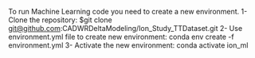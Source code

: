 To run Machine Learning code you need to create a new environment. 
1- Clone the repository: $git clone git@github.com:CADWRDeltaModeling/Ion_Study_TTDataset.git 
2- Use environment.yml file to create new environment: conda env create -f environment.yml 
3- Activate the new environment: conda activate ion_ml
